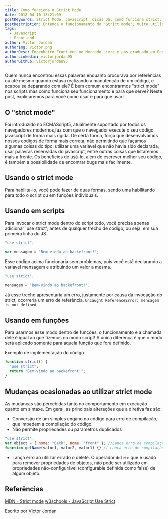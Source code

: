 ```yaml
---
title: Como funciona o Strict Mode
date: 2018-04-10 13:21:09
postKeywords: Strict Mode, Javascript, dicas JS, como funciona strict, modo strict
postDescription: Entenda o funcionamento do "Strict mode", muito utilizado no desenvolvimento de scripts em Javascript
tags:
  - Javascript
  - Front-end
author: Victor Jordan
authorImg: victor.png
authorDesc: Engenheiro Front-end no Mercado Livre e pós-graduado em Engenharia de Software pela PUC-MG e formado em Banco de Dados pela Fatec, apaixonado por usabilidade, performance e UX!
authorLinkedin: victorjordan95
authorGithub: victorjordan95
---
```


Quem nunca encontrou essas palavras enquanto procurava por referências ou até mesmo quando estava realizando a manutenção de um código, e acabou se deparando com ele?
É bem comum encontrarmos "strict mode" nos scripts mas como funciona seu funcionamento e para que serve? Neste post, explicaremos para você como usar e para que usar!

<!-- more -->

## O "strict mode"

Foi introduzido no ECMAScript5, atualmente suportado por todos os navegadores modernos,faz com que o navegador execute o seu código javascript de forma mais rígida. De certa forma, força que desenvolvamos nossos códigos de forma mais correta, não permitindo que façamos algumas coisas do tipo: utilizar uma variável que não havia sido declarada, usar palavras reservadas do javascript, entre outras coisas que listaremos mais a frente. Os benefícios de usá-lo, além de escrever melhor seu código, é também a possibilidade de encontrar bugs mais facilmente.

## Usando o strict mode

Para habilita-lo, você pode fazer de duas formas, sendo uma habilitando para todo o script ou em funções individuais.

## Usando em scripts

Para invocar o strict mode dentro do script todo, você precisa apenas adicionar 'use strict'; antes de qualquer trecho de código, ou seja, em sua primeira linha do JS.

```javascript
"use strict";

var mensagem = "Bem-vindo ao backefront!";
```

Esse código acima funcionaria sem problemas, pois você está declarando a variável mensagem e atribuindo um valor a mesma.

```javascript
"use strict";

mensagem = "Bem-vindo ao backefront!";
```

Já esse trecho apresentaria um erro, justamente por causa da invocação do strict, ocorreria um erro de referência.
`Uncaught ReferenceError: mensagem is not defined`

## Usando em funções

Para usarmos esse modo dentro de funções, o funcionamento e a chamada dele é igual ao que fizemos no modo script! A única diferença é que o modo será aplicado somente para aquela função que fora definido.

Exemplo de implementação do código

```javascript
function strict() {
  "use strict";
  return "Bem-vindo ao backefront!";
}
```

## Mudanças ocasionadas ao utilizar strict mode

As mudanças são percebidas tanto no comportamento em execução quanto em sintaxe. Em geral, as principais alterações que a diretiva faz são:

- Conversão de um simples engano no código para erro de compilação, que impedem a compilação do código.
- Não permite propriedades ou parametros duplicados

```javascript
"use strict";
var object = { nome: "Back", nome: "front" }; //Lança erro de compilação
function getName(valor1, valor2, valor1) {} // Lança erro de compilação
```

- Lança erro ao utilizar errado o delete. O operador `delete` que é usado para remover propriedades de objetos, não pode ser utilizado em propriedades não-configurável (configurable definida como false) de algum objeto.

## Referências

[MDN - Strict mode](https://developer.mozilla.org/pt-BR/docs/Web/JavaScript/Reference/Strict_mode)
[w3schools - JavaScript Use Strict](https://www.w3schools.com/js/js_strict.asp)

Escrito por [Victor Jordan](https://www.linkedin.com/in/victorjordan95/)
